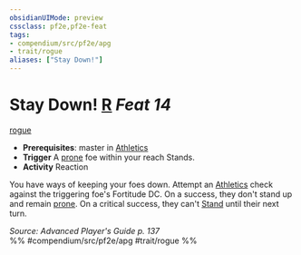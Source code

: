 ```yaml
---
obsidianUIMode: preview
cssclass: pf2e,pf2e-feat
tags:
- compendium/src/pf2e/apg
- trait/rogue
aliases: ["Stay Down!"]
---
```

# Stay Down!  [R](../../rules/core-rulebook/chapter-9-playing-the-game.md#Actions "Reaction") *Feat 14*  
[rogue](../../rules/traits/rogue.md)  

- **Prerequisites**: master in [Athletics](../skills.md#Athletics)
- **Trigger** A [prone](../../rules/conditions.md#Prone) foe within your reach Stands.
- **Activity** Reaction

You have ways of keeping your foes down. Attempt an [Athletics](../skills.md#Athletics) check against the triggering foe's Fortitude DC. On a success, they don't stand up and remain [prone](../../rules/conditions.md#Prone). On a critical success, they can't [Stand](../../rules/actions/stand.md) until their next turn.

*Source: Advanced Player's Guide p. 137*  
%% #compendium/src/pf2e/apg #trait/rogue %%